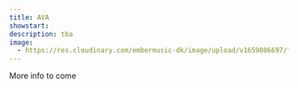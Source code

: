 ```yaml
---
title: AVA
showstart:
description: tba
image:
  - https://res.cloudinary.com/embermusic-dk/image/upload/v1659086697/favicon_xbg1qp.png
---
```


More info to come